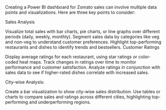 Creating a Power BI dashboard for Zomato sales can involve multiple data points and visualizations. Here are three key points to consider:

Sales Analysis

Visualize total sales with bar charts, pie charts, or line graphs over different periods (daily, weekly, monthly).
Segment sales data by categories like veg and non-veg to understand customer preferences.
Highlight top-performing restaurants and dishes to identify trends and bestsellers.
Customer Ratings

Display average ratings for each restaurant, using star ratings or color-coded heat maps.
Track changes in ratings over time to monitor performance and customer satisfaction.
Analyze ratings in conjunction with sales data to see if higher-rated dishes correlate with increased sales.

City-wise Analysis:

Create a bar visualization to show city-wise sales distribution.
Use tables or charts to compare sales and ratings across different cities, highlighting top-performing and underperforming regions.
